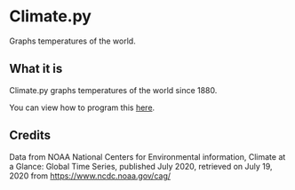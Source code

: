# Climate.py
Graphs temperatures of the world.

## What it is

Climate.py graphs temperatures of the world since 1880.

You can view how to program this [here](https://www.instructables.com/id/Graphing-the-Temperature-Change-From-Climate-Chang).

## Credits
Data from NOAA National Centers for Environmental information, Climate at a Glance: Global Time Series, published July 2020, retrieved on July 19, 2020 from https://www.ncdc.noaa.gov/cag/

